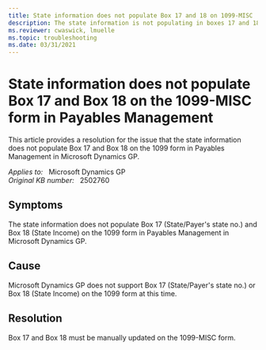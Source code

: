 ```yaml
---
title: State information does not populate Box 17 and 18 on 1099-MISC
description: The state information is not populating in boxes 17 and 18 on the 1099-MISC form in Payables Management. Provides a resolution.
ms.reviewer: cwaswick, lmuelle
ms.topic: troubleshooting
ms.date: 03/31/2021
---
```

# State information does not populate Box 17 and Box 18 on the 1099-MISC form in Payables Management

This article provides a resolution for the issue that the state information does not populate Box 17 and Box 18 on the 1099 form in Payables Management in Microsoft Dynamics GP.

_Applies to:_ &nbsp; Microsoft Dynamics GP  
_Original KB number:_ &nbsp; 2502760

## Symptoms

The state information does not populate Box 17 (State/Payer's state no.) and Box 18 (State Income) on the 1099 form in Payables Management in Microsoft Dynamics GP.

## Cause

Microsoft Dynamics GP does not support Box 17 (State/Payer's state no.) or Box 18 (State Income) on the 1099 form at this time.

## Resolution

Box 17 and Box 18 must be manually updated on the 1099-MISC form.

